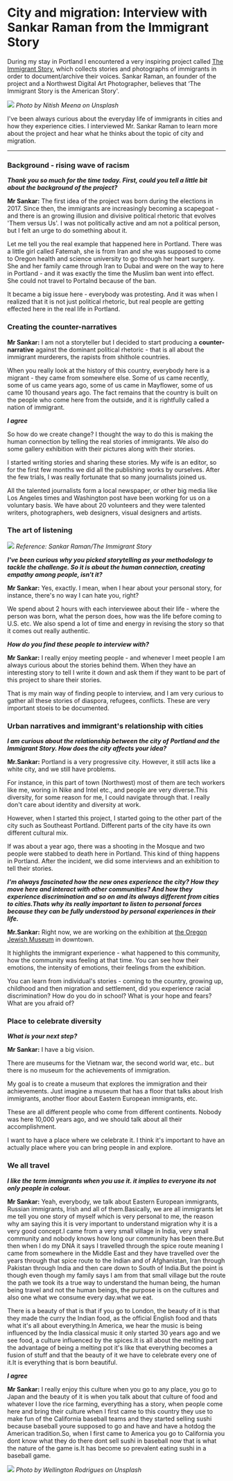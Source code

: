 
# City and migration: Interview with Sankar Raman from the Immigrant Story

During my stay in Portland I encountered a very inspiring project called [The Immigrant Story](https://theimmigrantstory.org/), which collects stories and photographs of immigrants in order to document/archive their voices. Sankar Raman, an founder of the project and a Northwest Digital Art Photographer, believes that ‘The Immigrant Story is the American Story'.

![](immigrantstory.jpg)
*Photo by Nitish Meena on Unsplash*

I've been always curious about the everyday life of immigrants in cities and how they experience cities. I interviewed Mr. Sankar Raman to learn more about the project and hear what he thinks about the topic of city and migration.

---

### Background - rising wave of racism

***Thank you so much for the time today. First, could you tell a little bit about the background of the project?***

**Mr Sankar:** The first idea of the project was born during the elections in 2017. Since then, the immigrants are increasingly becoming a scapegoat - and there is an growing illusion and divisive political rhetoric that evolves 'Them versus Us'. I was not politically active and am not a political person, but I felt an urge to do something about it.

Let me tell you the real example that happened here in Portland. There was a little girl called Fatemah, she is from Iran and she was supposed to come to Oregon health and science university to go through her heart surgery. She and her family came through Iran to Dubai and were on the way to here in Portland - and it was exactly the time the Muslim ban went into effect. She could not travel to Portalnd because of the ban.

It became a big issue here - everybody was protesting. And it was when I realized that it is not just political rhetoric, but real people are getting effected here in the real life in Portland.

### Creating the counter-narratives

**Mr Sankar:** I am not a storyteller but I decided to start producing a **counter-narrative** against the dominant political rhetoric - that is all about the immigrant murderers, the rapists from shithole countries.

When you really look at the history of this country, everybody here is a migrant - they came from somewhere else. Some of us came recently, some of us came years ago, some of us came in Mayflower, some of us came 10 thousand years ago. The fact remains that the country is built on the people who come here from the outside, and it is rightfully called a nation of immigrant.

***I agree***

So how do we create change? I thought the way to do this is making the human connection by telling the real stories of immigrants. We also do some gallery exhibition with their pictures along with their stories.

I started writing stories and sharing these stories. My wife is an editor, so for the first few months we did all the publishing works by ourselves. After the few trials, I was really fortunate that so many journalists joined us.

All the talented journalists form a local newspaper, or other big media like Los Angeles times and Washington post have been working for us on a voluntary basis. We have about 20 volunteers and they were talented writers, photographers, web designers, visual designers and artists.

### The art of listening

![](immigrantstory02.jpg)
*Reference: Sankar Raman/The Immigrant Story*

***I've been curious why you picked storytelling as your methodology to tackle the challenge. So it is about the human connection, creating empathy among people, isn't it?***

**Mr Sankar:** Yes, exactly. I mean, when I hear about your personal story, for instance, there's no way I can hate you, right?

We spend about 2 hours with each interviewee about their life -  where the person was born, what the person does, how was the life before coming to U.S. etc. We also spend a lot of time and energy in revising the story so that it comes out really authentic.

***How do you find these people to interview with?***

**Mr Sankar:** I really enjoy meeting people - and whenever I meet people I am always curious about the stories behind them. When they have an interesting story to tell I write it down and ask them if they want to be part of this project to share their stories.

That is my main way of finding people to interview, and I am very curious to gather all these stories of diaspora, refugees, conflicts. These are very important stoeis to be documented.

### Urban narratives and immigrant's relationship with cities

***I am curious about the relationship between the city of Portland and the Immigrant Story. How does the city affects your idea?***

**Mr.Sankar:** Portland is a very progressive city. However, it still acts like a white city, and we still have problems.

For instance, in this part of town (Northwest)  most of them are tech workers like me, woring in Nike and Intel etc., and people are very diverse.This diversity, for some reason for me, I could navigate through that. I really don't care about identity and diversity at work.

However, when I started this project, I started going to the other part of the city such as Southeast Portland. Different parts of the city have its own different cultural mix.

If was about a year ago, there was a shooting in the Mosque and two people were stabbed to death here in Portland. This kind of thing happens in Portland. After the incident, we did some interviews and an exhibition to tell their stories.

***I'm always fascinated how the new ones experience the city? How they move here and interact with other communities? And how they experience discrimination and so on and its always different from cities to cities.Thats why its really important to listen to personal forces because they can be fully understood by personal experiences in their life.***

**Mr.Sankar:** Right now, we are working on the exhibition at [the Oregon Jewish Museum](http://www.ojmche.org/) in downtown.

It highlights the immigrant experience - what happened to this community, how the community was feeling at that time. You can see how their emotions, the intensity of emotions, their feelings from the exhibition.

You can learn from individual's stories - coming to the country, growing up, childhood and then migration and settlement, did you experience racial discrimination? How do you do in school? What is your hope and fears? What are you afraid of?

### Place to celebrate diversity

***What is your next step?***

**Mr Sankar:** I have a big vision.

There are museums for the Vietnam war, the second world war, etc.. but there is no museum for the achievements of immigration.

My goal is to create a museum that explores the immigration and their achievements. Just imagine a museum that has a floor that talks about Irish immigrants, another floor about Eastern European immigrants, etc.

These are all different people who come from different continents. Nobody was here 10,000 years ago, and we should talk about all their accomplishment.

I want to have a place where we celebrate it. I think it's important to have an actually place where you can bring people in and explore.

### We all travel

***I like the term immigrants when you use it. it implies to everyone its not only people in colour.***

**Mr Sankar:** Yeah, everybody, we talk about Eastern European immigrants, Russian immigrants, Irish and all of them.Basically, we are all immigrants let me tell you one story of myself which is very personal to me, the reason why am saying this it is very important to understand migration why it is a very good concept.I came from a very small village in India, very small community and nobody knows how long our community has been there.But then when I do my DNA it says I travelled through the spice route meaning I came from somewhere in the Middle East and they have travelled over the years through that spice route to the Indian and of Afghanistan, Iran through Pakistan through India and then care down to South of India.But the point is though even though my family says I am from that small village but the route the path we took its a true way to understand the human being, the human being travel and not the human beings, the purpose is on the cultures and also one what we consume every day.what we eat.

There is a beauty of that is that if you go to London, the beauty of it is that they made the curry the Indian food, as the official English food and thats what it's all about everything.In America, we hear the music is being influenced by the India classical music it only started 30 years ago and we see food, a culture influenced by the spices.It is all about the melting part the advantage of being a melting pot it's like that everything becomes a fusion of stuff and that the beauty of it we have to celebrate every one of it.It is everything that is born beautiful.

***I agree***

**Mr Sankar:** I really enjoy this culture when you go to any place, you go to Japan and the beauty of it is when you talk about that culture of food and whatever I love the rice farming, everything has a story, when people come here and bring their culture when I first came to this country they use to make fun of the California baseball teams and they started selling sushi because baseball youre supposed to go and have and have a hotdog the American tradition.So, when I first came to America you go to California you dont know what they do there dont sell sushi in baseball now that is what the nature of the game is.It has become so prevalent eating sushi in a baseball game.


![](immigrantstory01.jpg)
*Photo by Wellington Rodrigues on Unsplash*
